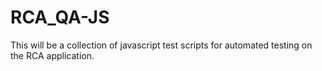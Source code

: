 # RCA_QA-JS
This will be a collection of javascript test scripts for automated testing on the RCA application.
